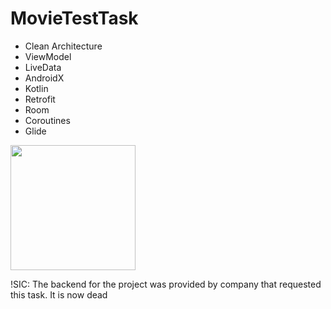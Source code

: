 # MovieTestTask

- Clean Architecture 
- ViewModel
- LiveData 
- AndroidX
- Kotlin
- Retrofit 
- Room
- Coroutines 
- Glide

<img src="https://i.imgur.com/PyjSpmD.jpg" width="200" />

!SIC: The backend for the project was provided by company that requested this task. It is now dead
